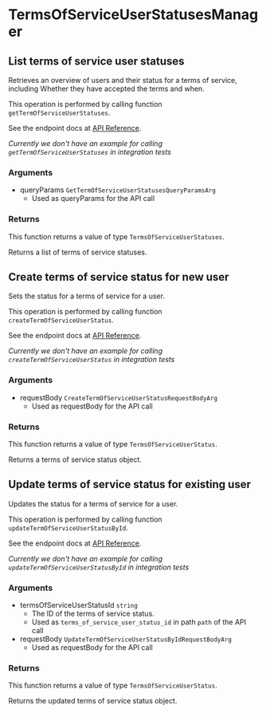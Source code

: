 # TermsOfServiceUserStatusesManager

## List terms of service user statuses

Retrieves an overview of users and their status for a
terms of service, including Whether they have accepted
the terms and when.

This operation is performed by calling function `getTermOfServiceUserStatuses`.

See the endpoint docs at
[API Reference](https://developer.box.com/reference/get-terms-of-service-user-statuses/).

*Currently we don't have an example for calling `getTermOfServiceUserStatuses` in integration tests*

### Arguments

- queryParams `GetTermOfServiceUserStatusesQueryParamsArg`
  - Used as queryParams for the API call


### Returns

This function returns a value of type `TermsOfServiceUserStatuses`.

Returns a list of terms of service statuses.


## Create terms of service status for new user

Sets the status for a terms of service for a user.

This operation is performed by calling function `createTermOfServiceUserStatus`.

See the endpoint docs at
[API Reference](https://developer.box.com/reference/post-terms-of-service-user-statuses/).

*Currently we don't have an example for calling `createTermOfServiceUserStatus` in integration tests*

### Arguments

- requestBody `CreateTermOfServiceUserStatusRequestBodyArg`
  - Used as requestBody for the API call


### Returns

This function returns a value of type `TermsOfServiceUserStatus`.

Returns a terms of service status object.


## Update terms of service status for existing user

Updates the status for a terms of service for a user.

This operation is performed by calling function `updateTermOfServiceUserStatusById`.

See the endpoint docs at
[API Reference](https://developer.box.com/reference/put-terms-of-service-user-statuses-id/).

*Currently we don't have an example for calling `updateTermOfServiceUserStatusById` in integration tests*

### Arguments

- termsOfServiceUserStatusId `string`
  - The ID of the terms of service status.
  - Used as `terms_of_service_user_status_id` in path `path` of the API call
- requestBody `UpdateTermOfServiceUserStatusByIdRequestBodyArg`
  - Used as requestBody for the API call


### Returns

This function returns a value of type `TermsOfServiceUserStatus`.

Returns the updated terms of service status object.


